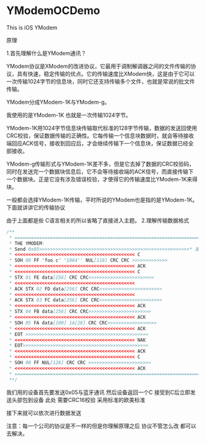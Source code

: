 # YModemOCDemo
This is iOS YModem

原理

1.首先理解什么是YModem通讯？

YModem协议是XModem的改进协议，它最用于调制解调器之间的文件传输的协议，具有快速，稳定传输的优点。它的传输速度比XModem快，这是由于它可以一次传输1024字节的信息块，同时它还支持传输多个文件，也就是常说的批文件传输。 

YModem分成YModem-1K与YModem-g。 

我使用的是YModem-1K 也就是一次传输1024字节。


YModem-1K用1024字节信息块传输取代标准的128字节传输，数据的发送回使用CRC校验，保证数据传输的正确性。它每传输一个信息块数据时，就会等待接收端回应ACK信号，接收到回应后，才会继续传输下一个信息块，保证数据已经全部接收。 


YModem-g传输形式与YModem-1K差不多，但是它去掉了数据的CRC校验码，同时在发送完一个数据块信息后，它不会等待接收端的ACK信号，而直接传输下一个数据块。正是它没有涉及错误校验，才使得它的传输速度比YModem-1K来得块。

一般都会选择YModem-1K传输，平时所说的YModem也是指的是YModem-1K。下面就讲讲它的传输协议 

由于上面都是些 C语言相关的所以省略了直接进入主题。
2.理解传输数据格式
```java
/**
 * ========================================================================================
 * THE YMODEM:
 * Send 0x05>>>>>>>>>>>>>>>>>>>>>>>>>>>>>>>>>>>>>>>>>>>>>>>>>>>>>>>* 发送0x05
 * <<<<<<<<<<<<<<<<<<<<<<<<<<<<<<<<<<<<<<<<<<<< C
 * SOH 00 FF "foo.c" "1064'' NUL[118] CRC CRC >>>>>>>>>>>>>
 * <<<<<<<<<<<<<<<<<<<<<<<<<<<<<<<<<<<<<<<<<<<< ACK
 * <<<<<<<<<<<<<<<<<<<<<<<<<<<<<<<<<<<<<<<<<<<< C
 * STX 01 FE data[256] CRC CRC>>>>>>>>>>>>>>>>>>>>>>>>
 * <<<<<<<<<<<<<<<<<<<<<<<<<<<<<<<<<<<<<<<<<<<<
 * ACK STX 02 FD data[256] CRC CRC>>>>>>>>>>>>>>>>>>>>>>>
 * <<<<<<<<<<<<<<<<<<<<<<<<<<<<<<<<<<<<<<<<<<<<
 * ACK STX 03 FC data[256] CRC CRC>>>>>>>>>>>>>>>>>>>>>>>
 * <<<<<<<<<<<<<<<<<<<<<<<<<<<<<<<<<<<<<<<<<<<< ACK
 * STX 04 FB data[256] CRC CRC>>>>>>>>>>>>>>>>>>>>>>>
 * <<<<<<<<<<<<<<<<<<<<<<<<<<<<<<<<<<<<<<<<<<<< ACK
 * SOH 05 FA data[100] 1A[28] CRC CRC>>>>>>>>>>>>>>>>>>
 * <<<<<<<<<<<<<<<<<<<<<<<<<<<<<<<<<<<<<<<<<<<< ACK
 * EOT >>>>>>>>>>>>>>>>>>>>>>>>>>>>>>>>>>>>>>>>>>>>>
 * <<<<<<<<<<<<<<<<<<<<<<<<<<<<<<<<<<<<<<<<<<<< NAK
 * EOT>>>>>>>>>>>>>>>>>>>>>>>>>>>>>>>>>>>>>>>>>>>>>>
 * <<<<<<<<<<<<<<<<<<<<<<<<<<<<<<<<<<<<<<<<<<<< ACK
 * <<<<<<<<<<<<<<<<<<<<<<<<<<<<<<<<<<<<<<<<<<<< C
 * SOH 00 FF NUL[128] CRC CRC >>>>>>>>>>>>>>>>>>>>>>>
 * <<<<<<<<<<<<<<<<<<<<<<<<<<<<<<<<<<<<<<<<<<<< ACK
 * ===========================================================================================
 **/
```
我们用的设备首先要发送0x05与蓝牙通讯 然后设备返回一个C 接受到C后立即发送头部包到设备 此处 需要CRC16校验 采用标准的欧美标准

接下来就可以依次进行数据发送

注意：每一个公司的协议是不一样的但是你理解原理之后 协议不管怎么改 都可以去解决。
